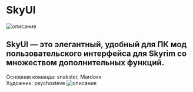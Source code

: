 # SkyUI
![описание](https://staticdelivery.nexusmods.com/mods/110/images/3575-0-1431941008.png)
## SkyUI — это элегантный, удобный для ПК мод пользовательского интерфейса для Skyrim со множеством дополнительных функций. 
Основная команда: snakster, Mardoxx<br/>
Художник: psychosteve
![описание](https://staticdelivery.nexusmods.com/mods/110/images/3575-0-1431913254.png)
